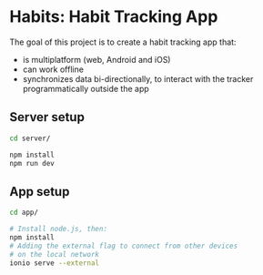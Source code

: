 # Habits: Habit Tracking App

The goal of this project is to create a habit tracking app that:
- is multiplatform (web, Android and iOS)
- can work offline
- synchronizes data bi-directionally, to interact with the tracker programmatically outside the app  

## Server setup

```bash
cd server/

npm install
npm run dev
```

## App setup

```bash
cd app/

# Install node.js, then:
npm install
# Adding the external flag to connect from other devices
# on the local network
ionio serve --external
```

